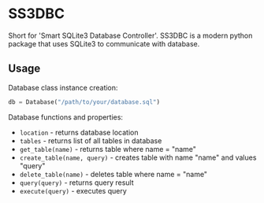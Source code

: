 # SS3DBC
Short for 'Smart SQLite3 Database Controller'. SS3DBC is a modern python package that uses SQLite3 to communicate with database.

## Usage
Database class instance creation:
```python
db = Database("/path/to/your/database.sql")
```
Database functions and properties:
- `location` - returns database location
- `tables` - returns list of all tables in database
- `get_table(name)` - returns table where name = "name"
- `create_table(name, query)` - creates table with name "name" and values "query"
- `delete_table(name)` - deletes table where name = "name"
- `query(query)` - returns query result
- `execute(query)` - executes query
